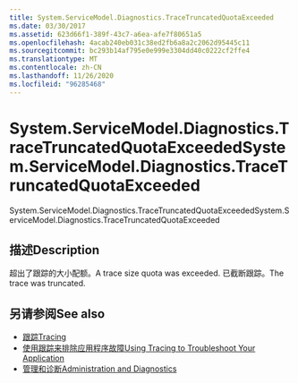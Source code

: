 ```yaml
---
title: System.ServiceModel.Diagnostics.TraceTruncatedQuotaExceeded
ms.date: 03/30/2017
ms.assetid: 623d66f1-389f-43c7-a6ea-afe7f80651a5
ms.openlocfilehash: 4acab240eb031c38ed2fb6a8a2c2062d95445c11
ms.sourcegitcommit: bc293b14af795e0e999e3304dd40c0222cf2ffe4
ms.translationtype: MT
ms.contentlocale: zh-CN
ms.lasthandoff: 11/26/2020
ms.locfileid: "96285468"
---
```

# <a name="systemservicemodeldiagnosticstracetruncatedquotaexceeded"></a><span data-ttu-id="dafa5-102">System.ServiceModel.Diagnostics.TraceTruncatedQuotaExceeded</span><span class="sxs-lookup"><span data-stu-id="dafa5-102">System.ServiceModel.Diagnostics.TraceTruncatedQuotaExceeded</span></span>

<span data-ttu-id="dafa5-103">System.ServiceModel.Diagnostics.TraceTruncatedQuotaExceeded</span><span class="sxs-lookup"><span data-stu-id="dafa5-103">System.ServiceModel.Diagnostics.TraceTruncatedQuotaExceeded</span></span>  
  
## <a name="description"></a><span data-ttu-id="dafa5-104">描述</span><span class="sxs-lookup"><span data-stu-id="dafa5-104">Description</span></span>  

 <span data-ttu-id="dafa5-105">超出了跟踪的大小配额。</span><span class="sxs-lookup"><span data-stu-id="dafa5-105">A trace size quota was exceeded.</span></span> <span data-ttu-id="dafa5-106">已截断跟踪。</span><span class="sxs-lookup"><span data-stu-id="dafa5-106">The trace was truncated.</span></span>  
  
## <a name="see-also"></a><span data-ttu-id="dafa5-107">另请参阅</span><span class="sxs-lookup"><span data-stu-id="dafa5-107">See also</span></span>

- [<span data-ttu-id="dafa5-108">跟踪</span><span class="sxs-lookup"><span data-stu-id="dafa5-108">Tracing</span></span>](index.md)
- [<span data-ttu-id="dafa5-109">使用跟踪来排除应用程序故障</span><span class="sxs-lookup"><span data-stu-id="dafa5-109">Using Tracing to Troubleshoot Your Application</span></span>](using-tracing-to-troubleshoot-your-application.md)
- [<span data-ttu-id="dafa5-110">管理和诊断</span><span class="sxs-lookup"><span data-stu-id="dafa5-110">Administration and Diagnostics</span></span>](../index.md)
